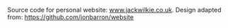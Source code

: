 Source code for personal website: www.jackwilkie.co.uk. Design adapted from: https://github.com/jonbarron/website

